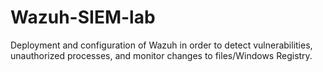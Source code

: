 # Wazuh-SIEM-lab
Deployment and configuration of Wazuh in order to detect vulnerabilities, unauthorized processes, and monitor changes to files/Windows Registry.
